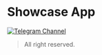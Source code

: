 # Showcase App



[![Telegram Channel](https://img.shields.io/badge/showcase-telegram-blue?style=flat&logo=telegram)](https://t.me/showcase_app_release)

> All right reserved.
